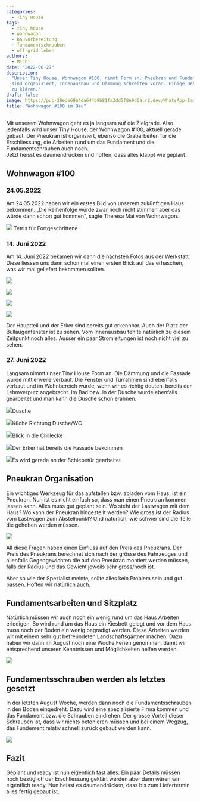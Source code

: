 ```yaml
---
categories:
  - Tiny House
tags:
  - tiny house
  - wohnwagon
  - bauvorbereitung
  - fundamentschrauben
  - off-grid leben
authors:
  - Michi
date: "2022-06-27"
description:
  "Unser Tiny House, Wohnwagon #100, nimmt Form an. Pneukran und Fundamentschrauben
  sind organisiert, Innenausbau und Dämmung schreiten voran. Einige Details sind noch
  zu klären."
draft: false
image: https://pub-29ede69a4da644b9b81fa3dd5f8e9d6a.r2.dev/WhatsApp-Image-2022-06-27-at-19.15.29-1024x768.webp
title: "Wohnwagon #100 im Bau"
---
```


Mit unserem Wohnwagon geht es ja langsam auf die Zielgrade. Also jedenfalls
wird unser Tiny House, der Wohnwagon #100, aktuell gerade gebaut. Der Pneukran
ist organisiert, ebenso die Grabarbeiten für die Erschliessung, die Arbeiten
rund um das Fundament und die Fundamentschrauben auch noch.  
Jetzt heisst es daumendrücken und hoffen, dass alles klappt wie geplant.

## Wohnwagon #100

### 24.05.2022

Am 24.05.2022 haben wir ein erstes Bild von unserem zukünftigen Haus bekommen.
„Die Reihenfolge würde zwar noch nicht stimmen aber das würde dann schon gut
kommen", sagte Theresa Mai von Wohnwagon.

![]({IMAGE_PATH}/tetris.webp)
Tetris für Fortgeschrittene

### 14\. Juni 2022

Am 14. Juni 2022 bekamen wir dann die nächsten Fotos aus der Werkstatt. Diese
liessen uns dann schon mal einen ersten Blick auf das erhaschen, was wir mal
geliefert bekommen sollten.

![]({IMAGE_PATH}/WhatsApp-Image-2022-06-14-at-10.18.38-4.webp)

![]({IMAGE_PATH}/WhatsApp-Image-2022-06-14-at-10.18.38-5.webp)

![]({IMAGE_PATH}/WhatsApp-Image-2022-06-14-at-10.18.38-6.webp)

![]({IMAGE_PATH}/WhatsApp-Image-2022-06-14-at-10.18.38-7.webp)

Der Hauptteil und der Erker sind bereits gut erkennbar. Auch der Platz der
Bullaugenfenster ist zu sehen. Vom Innenausbau fehlte natürlich zu diesem
Zeitpunkt noch alles. Ausser ein paar Stromleitungen ist noch nicht viel zu
sehen.

### 27\. Juni 2022

Langsam nimmt unser Tiny House Form an. Die Dämmung und die Fassade wurde
mittlerweile verbaut. Die Fenster und Türrahmen sind ebenfalls verbaut und im
Wohnbereich wurde, wenn wir es richtig deuten, bereits der Lehmverputz
angebracht. Im Bad bzw. in der Dusche wurde ebenfalls gearbeitet und man kann
die Dusche schon erahnen.

![]({IMAGE_PATH}/WhatsApp-Image-2022-06-27-at-19.15.29-2.webp)Dusche

![]({IMAGE_PATH}/WhatsApp-Image-2022-06-27-at-19.15.29-1.webp)Küche
Richtung Dusche/WC

![]({IMAGE_PATH}/WhatsApp-Image-2022-06-27-at-19.15.29-3.webp)Blick in
die Chillecke

![]({IMAGE_PATH}/WhatsApp-Image-2022-06-27-at-19.15.29-4.webp)Der Erker
hat bereits die Fassade bekommen

![]({IMAGE_PATH}/WhatsApp-Image-2022-06-27-at-19.15.29.webp)Es wird
gerade an der Schiebetür gearbeitet

## Pneukran Organisation

Ein wichtiges Werkzeug für das aufstellen bzw. abladen vom Haus, ist ein
Pneukran. Nun ist es nicht einfach so, dass man einen Pneukran kommen lassen
kann. Alles muss gut geplant sein. Wo steht der Lastwagen mit dem Haus? Wo
kann der Pneukran hingestellt werden? Wie gross ist der Radius vom Lastwagen
zum Abstellpunkt? Und natürlich, wie schwer sind die Teile die gehoben werden
müssen.

![]({IMAGE_PATH}/pneukran.webp)

All diese Fragen haben einen Einfluss auf den Preis des Pneukrans. Der Preis
des Pneukrans berechnet sich nach der grösse des Fahrzeuges und allenfalls
Gegengewichten die auf den Pneukran montiert werden müssen, falls der Radius
und das Gewicht jeweils sehr gross/hoch ist.

Aber so wie der Spezialist meinte, sollte alles kein Problem sein und gut
passen. Hoffen wir natürlich auch.

## Fundamentsarbeiten und Sitzplatz

Natürlich müssen wir auch noch ein wenig rund um das Haus Arbeiten erledigen.
So wird rund um das Haus ein Kiesbett gelegt und vor dem Haus muss noch der
Boden ein wenig begradigt werden. Diese Arbeiten werden wir mit einem sehr gut
befreundeten Landschaftsgärtner machen. Dazu haben wir dann im August noch
eine Woche Ferien genommen, damit wir entsprechend unseren Kenntnissen und
Möglichkeiten helfen werden.

![]({IMAGE_PATH}/umgebung.webp)

## Fundamentsschrauben werden als letztes gesetzt

In der letzten August Woche, werden dann noch die Fundamentsschrauben in den
Boden eingedreht. Dazu wird eine spezialisierte Firma kommen und das Fundament
bzw. die Schrauben eindrehen. Der grosse Vorteil dieser Schrauben ist, dass
wir nichts betonieren müssen und bei einem Wegzug, das Fundement relativ
schnell zurück gebaut werden kann.

![]({IMAGE_PATH}/fundamentsplan-1536x829.webp)

## Fazit

Geplant und ready ist nun eigentlich fast alles. Ein paar Details müssen noch
bezüglich der Erschliessung geklärt werden aber dann wären wir eigentlich
ready. Nun heisst es daumendrücken, dass bis zum Liefertermin alles fertig
gebaut ist.
